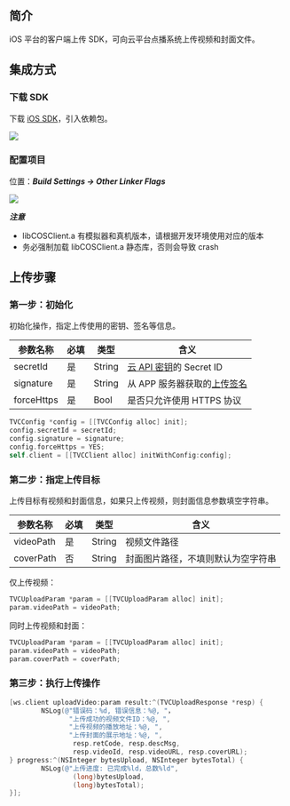 ## 简介

iOS 平台的客户端上传 SDK，可向云平台点播系统上传视频和封面文件。

## 集成方式
### 下载 SDK

下载 [iOS SDK](http://download-1252463788.cossh.myqcloud.com/RTMPSDKiOSSimple2.0.2.2801.zip)，引入依赖包。

![](http://imgcache.tcecqpoc.fsphere.cn/image/mc.qcloudimg.com/static/img/397fddc2dffe71787a849e279e8864b1/image.png)

### 配置项目

位置：***Build Settings -> Other Linker Flags***

![](http://imgcache.tcecqpoc.fsphere.cn/image/mc.qcloudimg.com/static/img/1363842b36c56ecee4230c9e86fec473/image.png)

***注意***

* libCOSClient.a 有模拟器和真机版本，请根据开发环境使用对应的版本
* 务必强制加载 libCOSClient.a 静态库，否则会导致 crash

## 上传步骤

### 第一步：初始化

初始化操作，指定上传使用的密钥、签名等信息。

| 参数名称 | 必填 | 类型 | 含义 |
| --- | --- | --- | --- |
| secretId | 是 | String | [云 API 密钥](http://console.tce.fsphere.cn/capi)的 Secret ID |
| signature | 是 | String | 从 APP 服务器获取的[上传签名](/document/product/266/9221) |
| forceHttps | 是 | Bool | 是否只允许使用 HTTPS 协议 |

```objectivec
TVCConfig *config = [[TVCConfig alloc] init];
config.secretId = secretId;
config.signature = signature;
config.forceHttps = YES;
self.client = [[TVCClient alloc] initWithConfig:config];
```

### 第二步：指定上传目标

上传目标有视频和封面信息，如果只上传视频，则封面信息参数填空字符串。

| 参数名称 | 必填 |类型 | 含义 |
| --- | --- | --- | --- |
| videoPath | 是 | String | 视频文件路径 |
| coverPath| 否 | String | 封面图片路径，不填则默认为空字符串 |

仅上传视频：

```objectivec
TVCUploadParam *param = [[TVCUploadParam alloc] init];
param.videoPath = videoPath;
```

同时上传视频和封面：

```objectivec
TVCUploadParam *param = [[TVCUploadParam alloc] init];
param.videoPath = videoPath;
param.coverPath = coverPath;
```

### 第三步：执行上传操作

```objectivec
[ws.client uploadVideo:param result:^(TVCUploadResponse *resp) {
        NSLog(@"错误码：%d, 错误信息：%@, "，
               "上传成功的视频文件ID：%@, ",
               "上传视频的播放地址：%@, ",
               "上传封面的展示地址：%@, ",
                resp.retCode, resp.descMsg,
                resp.videoId, resp.videoURL, resp.coverURL);
} progress:^(NSInteger bytesUpload, NSInteger bytesTotal) {
        NSLog(@"上传进度: 已完成%ld，总数%ld",
                (long)bytesUpload,
                (long)bytesTotal);
}];
```